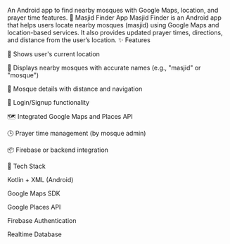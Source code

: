 
An Android app to find nearby mosques with Google Maps, location, and prayer time features.
🕌 Masjid Finder App
Masjid Finder is an Android app that helps users locate nearby mosques (masjid) using Google Maps and location-based services. It also provides updated prayer times, directions, and distance from the user’s location.
✨ Features

📍 Shows user's current location

🧭 Displays nearby mosques with accurate names (e.g., "masjid" or "mosque")

🕌 Mosque details with distance and navigation

🔐 Login/Signup functionality

🗺️ Integrated Google Maps and Places API

🕒 Prayer time management (by mosque admin)

📦 Firebase or backend integration


🧪 Tech Stack

Kotlin + XML (Android)

Google Maps SDK

Google Places API

Firebase Authentication

Realtime Database

